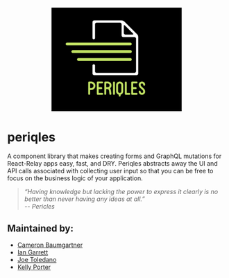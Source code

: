 <p style="text-align:center;">
<img src="periqles-logo.png" alt="logo" width="300"/>
</p>

# periqles
A component library that makes creating forms and GraphQL mutations for React-Relay apps easy, fast, and DRY. Periqles abstracts away the UI and API calls associated with collecting user input so that you can be free to focus on the business logic of your application.

>*“Having knowledge but lacking the power to express it clearly is no better than never having any ideas at all.”  
-- Pericles*

## Maintained by:

- [Cameron Baumgartner](https://github.com/kporter101)
- [Ian Garrett](https://github.com/eeeeean)
- [Joe Toledano](https://github.com/JosephToledano)
- [Kelly Porter](https://github.com/kporter101)
